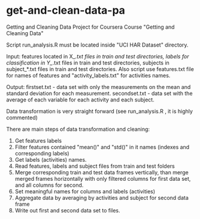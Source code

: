 get-and-clean-data-pa
=====================

Getting and Cleaning Data Project for Coursera Course "Getting and Cleaning Data"

Script run_analysis.R must be located inside "UCI HAR Dataset" directory.

Input:
features located in X_*.txt files in train and test directories,
labels for classification in Y_*.txt files in train and test directories,
subjects in subject_*.txt files in train and test directories.
Also script use features.txt file for names of features and "activity_labels.txt" for activities names.

Output:
firstset.txt -  data set with only the measurements on the mean and standard deviation for each measurement.
secondset.txt -  data set with the average of each variable for each activity and each subject.  

Data transformation is very straight forward (see run_analysis.R , it is highly commented)

There are main steps of data transformation and cleaning:
 
1) Get features labels
2) Filter features contained "mean()" and "std()" in it names (indexes and corresponding labels)
3) Get labels (activities) names.
4) Read features, labels and subject files from train and test folders
5) Merge corresponding train and test data frames vertically, than merge merged frames horizontally with only filtered columns for first data set, and all columns for second.
6) Set meaningful names for columns and labels (activities) 
7) Aggregate data by averaging by activities and subject for second data frame
8) Write out first and second data set to files.

